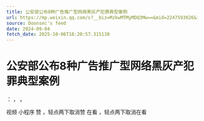 ```yaml
---
title: 公安部公布8种广告推广型网络黑灰产犯罪典型案例
url: https://mp.weixin.qq.com/s?__biz=MzkwMTMyMDQ3Mw==&mid=2247593026&idx=3&sn=95d47cb8ae56d45b64ee1393d7bad30b
source: Doonsec's feed
date: 2024-09-04
fetch_date: 2025-10-06T18:20:57.315138
---
```


# 公安部公布8种广告推广型网络黑灰产犯罪典型案例

：
，
。

视频
小程序
赞
，轻点两下取消赞
在看
，轻点两下取消在看